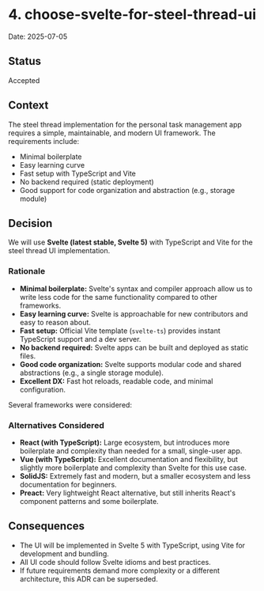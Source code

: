 # 4. choose-svelte-for-steel-thread-ui

Date: 2025-07-05

## Status

Accepted

## Context

The steel thread implementation for the personal task management app requires a simple, maintainable, and modern UI framework. The requirements include:
- Minimal boilerplate
- Easy learning curve
- Fast setup with TypeScript and Vite
- No backend required (static deployment)
- Good support for code organization and abstraction (e.g., storage module)

## Decision

We will use **Svelte (latest stable, Svelte 5)** with TypeScript and Vite for the steel thread UI implementation.

### Rationale
- **Minimal boilerplate:** Svelte's syntax and compiler approach allow us to write less code for the same functionality compared to other frameworks.
- **Easy learning curve:** Svelte is approachable for new contributors and easy to reason about.
- **Fast setup:** Official Vite template (`svelte-ts`) provides instant TypeScript support and a dev server.
- **No backend required:** Svelte apps can be built and deployed as static files.
- **Good code organization:** Svelte supports modular code and shared abstractions (e.g., a single storage module).
- **Excellent DX:** Fast hot reloads, readable code, and minimal configuration.

Several frameworks were considered:

### Alternatives Considered
- **React (with TypeScript):** Large ecosystem, but introduces more boilerplate and complexity than needed for a small, single-user app.
- **Vue (with TypeScript):** Excellent documentation and flexibility, but slightly more boilerplate and complexity than Svelte for this use case.
- **SolidJS:** Extremely fast and modern, but a smaller ecosystem and less documentation for beginners.
- **Preact:** Very lightweight React alternative, but still inherits React's component patterns and some boilerplate.

## Consequences

- The UI will be implemented in Svelte 5 with TypeScript, using Vite for development and bundling.
- All UI code should follow Svelte idioms and best practices.
- If future requirements demand more complexity or a different architecture, this ADR can be superseded.

